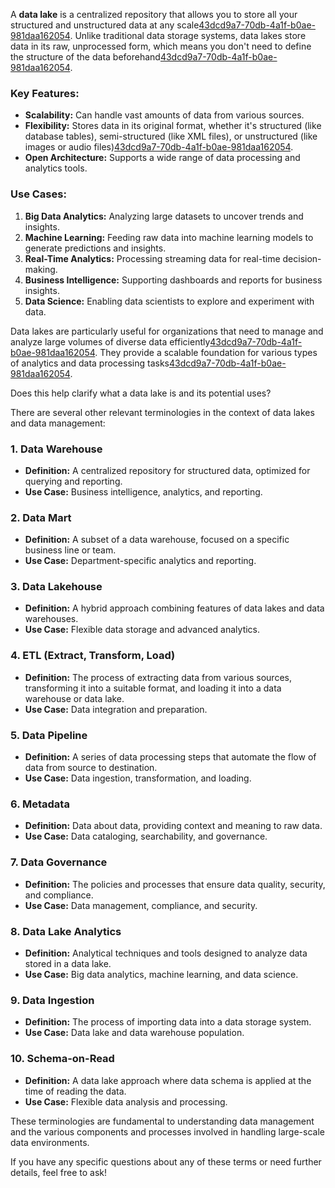 A **data lake** is a centralized repository that allows you to store all your structured and unstructured data at any scale[43dcd9a7-70db-4a1f-b0ae-981daa162054](https://aws.amazon.com/what-is/data-lake/?citationMarker=43dcd9a7-70db-4a1f-b0ae-981daa162054 "1"). Unlike traditional data storage systems, data lakes store data in its raw, unprocessed form, which means you don't need to define the structure of the data beforehand[43dcd9a7-70db-4a1f-b0ae-981daa162054](https://aws.amazon.com/what-is/data-lake/?citationMarker=43dcd9a7-70db-4a1f-b0ae-981daa162054 "1").

### Key Features:
- **Scalability:** Can handle vast amounts of data from various sources.
- **Flexibility:** Stores data in its original format, whether it's structured (like database tables), semi-structured (like XML files), or unstructured (like images or audio files)[43dcd9a7-70db-4a1f-b0ae-981daa162054](https://azure.microsoft.com/en-us/resources/cloud-computing-dictionary/what-is-a-data-lake/?citationMarker=43dcd9a7-70db-4a1f-b0ae-981daa162054 "2").
- **Open Architecture:** Supports a wide range of data processing and analytics tools.

### Use Cases:
1. **Big Data Analytics:** Analyzing large datasets to uncover trends and insights.
2. **Machine Learning:** Feeding raw data into machine learning models to generate predictions and insights.
3. **Real-Time Analytics:** Processing streaming data for real-time decision-making.
4. **Business Intelligence:** Supporting dashboards and reports for business insights.
5. **Data Science:** Enabling data scientists to explore and experiment with data.

Data lakes are particularly useful for organizations that need to manage and analyze large volumes of diverse data efficiently[43dcd9a7-70db-4a1f-b0ae-981daa162054](https://azure.microsoft.com/en-us/resources/cloud-computing-dictionary/what-is-a-data-lake/?citationMarker=43dcd9a7-70db-4a1f-b0ae-981daa162054 "2"). They provide a scalable foundation for various types of analytics and data processing tasks[43dcd9a7-70db-4a1f-b0ae-981daa162054](https://azure.microsoft.com/en-us/resources/cloud-computing-dictionary/what-is-a-data-lake/?citationMarker=43dcd9a7-70db-4a1f-b0ae-981daa162054 "2").

Does this help clarify what a data lake is and its potential uses?




There are several other relevant terminologies in the context of data lakes and data management:

### 1. **Data Warehouse**
- **Definition:** A centralized repository for structured data, optimized for querying and reporting.
- **Use Case:** Business intelligence, analytics, and reporting.

### 2. **Data Mart**
- **Definition:** A subset of a data warehouse, focused on a specific business line or team.
- **Use Case:** Department-specific analytics and reporting.

### 3. **Data Lakehouse**
- **Definition:** A hybrid approach combining features of data lakes and data warehouses.
- **Use Case:** Flexible data storage and advanced analytics.

### 4. **ETL (Extract, Transform, Load)**
- **Definition:** The process of extracting data from various sources, transforming it into a suitable format, and loading it into a data warehouse or data lake.
- **Use Case:** Data integration and preparation.

### 5. **Data Pipeline**
- **Definition:** A series of data processing steps that automate the flow of data from source to destination.
- **Use Case:** Data ingestion, transformation, and loading.

### 6. **Metadata**
- **Definition:** Data about data, providing context and meaning to raw data.
- **Use Case:** Data cataloging, searchability, and governance.

### 7. **Data Governance**
- **Definition:** The policies and processes that ensure data quality, security, and compliance.
- **Use Case:** Data management, compliance, and security.

### 8. **Data Lake Analytics**
- **Definition:** Analytical techniques and tools designed to analyze data stored in a data lake.
- **Use Case:** Big data analytics, machine learning, and data science.

### 9. **Data Ingestion**
- **Definition:** The process of importing data into a data storage system.
- **Use Case:** Data lake and data warehouse population.

### 10. **Schema-on-Read**
- **Definition:** A data lake approach where data schema is applied at the time of reading the data.
- **Use Case:** Flexible data analysis and processing.

These terminologies are fundamental to understanding data management and the various components and processes involved in handling large-scale data environments.

If you have any specific questions about any of these terms or need further details, feel free to ask!